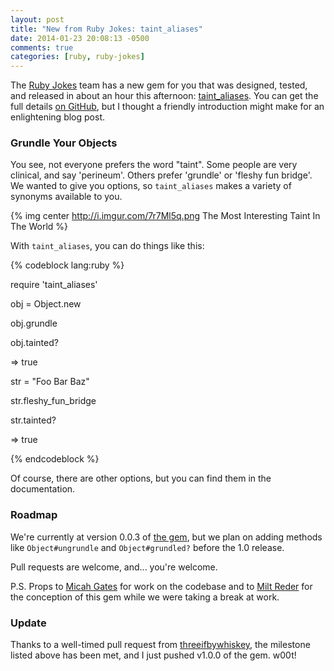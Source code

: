 ```yaml
---
layout: post
title: "New from Ruby Jokes: taint_aliases"
date: 2014-01-23 20:08:13 -0500
comments: true
categories: [ruby, ruby-jokes]
---
```


The [Ruby Jokes](https://github.com/ruby-jokes) team has a new gem for you that was designed, tested, and released in about an hour this afternoon: [taint_aliases](http://ruby-jokes.github.io/taint_aliases). You can get the full details [on GitHub](https://github.com/ruby-jokes/taint_aliases), but I thought a friendly introduction might make for an enlightening blog post.

### Grundle Your Objects

You see, not everyone prefers the word "taint". Some people are very clinical, and say 'perineum'. Others prefer 'grundle' or 'fleshy fun bridge'. We wanted to give you options, so `taint_aliases` makes a variety of synonyms available to you.

{% img center http://i.imgur.com/7r7Ml5q.png The Most Interesting Taint In The World %}
<!--more-->

With `taint_aliases`, you can do things like this:

{% codeblock lang:ruby %}

require 'taint_aliases'

obj = Object.new

obj.grundle

obj.tainted?

=> true

str = "Foo Bar Baz"

str.fleshy_fun_bridge

str.tainted?

=> true

{% endcodeblock %}

Of course, there are other options, but you can find them in the documentation.

### Roadmap

We're currently at version 0.0.3 of [the gem](https://rubygems.org/gems/taint_aliases), but we plan on adding methods like `Object#ungrundle` and `Object#grundled?` before the 1.0 release.

Pull requests are welcome, and... you're welcome.

P.S. Props to [Micah Gates](https://github.com/mgates) for work on the codebase and to [Milt Reder](https://github.com/milt) for the conception of this gem while we were taking a break at work.

### Update

Thanks to a well-timed pull request from [threeifbywhiskey](https://github.com/threeifbywhiskey), the milestone listed above has been met, and I just pushed v1.0.0 of the gem. w00t!
